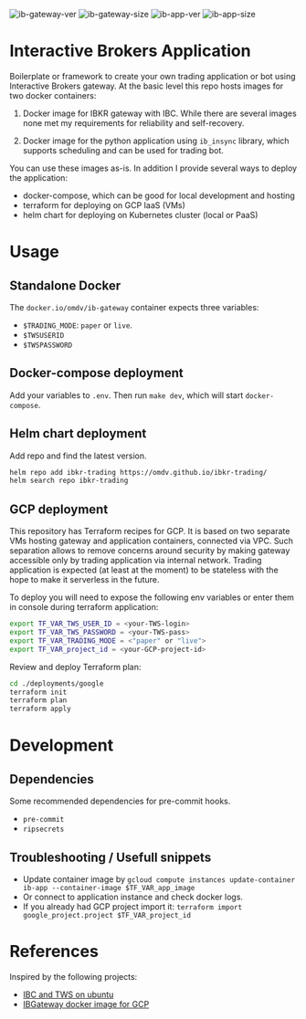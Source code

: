 ![ib-gateway-ver](https://img.shields.io/docker/v/omdv/ib-gateway?label=ib-gateway&logo=docker)
![ib-gateway-size](https://img.shields.io/docker/image-size/omdv/ib-gateway?label=ib-gateway&logo=docker)
![ib-app-ver](https://img.shields.io/docker/v/omdv/ib-app?label=ib-app&logo=docker)
![ib-app-size](https://img.shields.io/docker/image-size/omdv/ib-app?label=ib-app&logo=docker)


# Interactive Brokers Application

Boilerplate or framework to create your own trading application or bot using Interactive Brokers gateway. At the basic level this repo hosts images for two docker containers:

1. Docker image for IBKR gateway with IBC. While there are several images none met my requirements for reliability and self-recovery.

2. Docker image for the python application using `ib_insync` library, which supports scheduling and can be used for trading bot.

You can use these images as-is. In addition I provide several ways to deploy the application:
- docker-compose, which can be good for local development and hosting
- terraform for deploying on GCP IaaS (VMs)
- helm chart for deploying on Kubernetes cluster (local or PaaS)

# Usage

## Standalone Docker

The `docker.io/omdv/ib-gateway` container expects three variables:
- `$TRADING_MODE`: `paper` or `live`.
- `$TWSUSERID`
- `$TWSPASSWORD`

## Docker-compose deployment

Add your variables to `.env`. Then run `make dev`, which will start `docker-compose`.

## Helm chart deployment

Add repo and find the latest version.

```bash
helm repo add ibkr-trading https://omdv.github.io/ibkr-trading/
helm search repo ibkr-trading
```

## GCP deployment

This repository has Terraform recipes for GCP. It is based on two separate VMs hosting gateway and application containers, connected via VPC. Such separation allows to remove concerns around security by making gateway accessible only by trading application via internal network. Trading application is expected (at least at the moment) to be stateless with the hope to make it serverless in the future.

To deploy you will need to expose the following env variables or enter them in console during terraform application:

```bash
export TF_VAR_TWS_USER_ID = <your-TWS-login>
export TF_VAR_TWS_PASSWORD = <your-TWS-pass>
export TF_VAR_TRADING_MODE = <"paper" or "live">
export TF_VAR_project_id = <your-GCP-project-id>
```

Review and deploy Terraform plan:

```bash
cd ./deployments/google
terraform init
terraform plan
terraform apply
```

# Development

## Dependencies

Some recommended dependencies for pre-commit hooks.
- `pre-commit`
- `ripsecrets`

## Troubleshooting / Usefull snippets

- Update container image by `gcloud compute instances update-container ib-app --container-image $TF_VAR_app_image`
- Or connect to application instance and check docker logs.
- If you already had GCP project import it: `terraform import google_project.project $TF_VAR_project_id`


# References

Inspired by the following projects:

- [IBC and TWS on ubuntu](https://dimon.ca/how-to-setup-ibc-and-tws-on-headless-ubuntu-in-10-minutes)
- [IBGateway docker image for GCP](https://github.com/dvasdekis/ib-gateway-docker-gcp)
